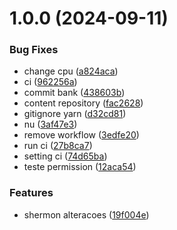 # 1.0.0 (2024-09-11)


### Bug Fixes

* change cpu ([a824aca](https://github.com/shermondevelopment/rocketseat.ci.api/commit/a824aca9fa0bff0b08ec9d0b276d39b746fb95ca))
* ci ([962256a](https://github.com/shermondevelopment/rocketseat.ci.api/commit/962256a503b1aabc238eb028e07a43cc1397583a))
* commit bank ([438603b](https://github.com/shermondevelopment/rocketseat.ci.api/commit/438603bc2bd6548f2f1e565dab3985d1744e45d8))
* content repository ([fac2628](https://github.com/shermondevelopment/rocketseat.ci.api/commit/fac26283030d461c42c866df5fba55fdfc213a3c))
* gitignore yarn ([d32cd81](https://github.com/shermondevelopment/rocketseat.ci.api/commit/d32cd812ed9739938b7c6fa3e389fd3c936a47de))
* nu ([3af47e3](https://github.com/shermondevelopment/rocketseat.ci.api/commit/3af47e39f29aaba8a2fe4d5531bfd1becaad3c21))
* remove workflow ([3edfe20](https://github.com/shermondevelopment/rocketseat.ci.api/commit/3edfe202176627dfbaf65a47ee90ddcb828710ae))
* run ci ([27b8ca7](https://github.com/shermondevelopment/rocketseat.ci.api/commit/27b8ca718e91116644512fa25ab8a942759d577e))
* setting ci ([74d65ba](https://github.com/shermondevelopment/rocketseat.ci.api/commit/74d65baf799deb2511b6a7050e62c0c4c71f2743))
* teste permission ([12aca54](https://github.com/shermondevelopment/rocketseat.ci.api/commit/12aca54cf6023d2be30893b27b54ef1ba5c16037))


### Features

* shermon alteracoes ([19f004e](https://github.com/shermondevelopment/rocketseat.ci.api/commit/19f004ee322a7213d671b34c296aea010e772eb7))

